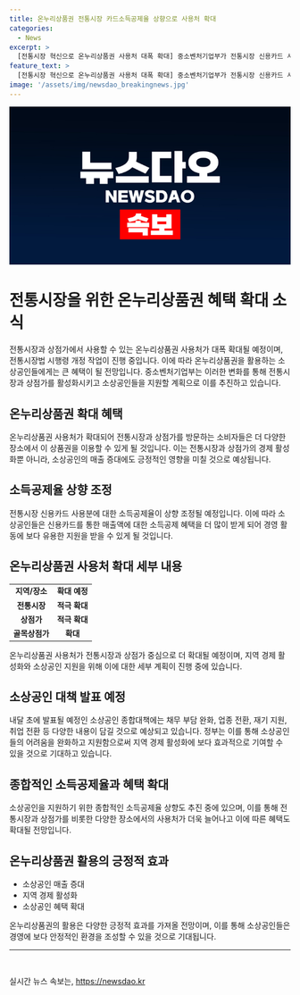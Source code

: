```yaml
---
title: 온누리상품권 전통시장 카드소득공제율 상향으로 사용처 확대
categories:
  - News
excerpt: >
  [전통시장 혁신으로 온누리상품권 사용처 대폭 확대] 중소벤처기업부가 전통시장 신용카드 사용분에 대한 소득공제율을 상향 조정하고 온누리상품권 사용처를 확대한다고 밝혔습니다. 온누리상품권은 전국 전통시장을 비롯한 상점가에서 사용 가능하며, 올해 발행 목표는 5조 원으로 설정됐습니다. 또한, 소상공인 종합대책에는 채무 부담 완화와 업종 전환, 재기 지원, 취업 전환 등이 포함될 예정입니다. 이에 따라 점포에서의 온누리상품권 사용이 더욱 용이해지며, 소상공인을 지원하는 정책들이 추진될 전망입니다. #전통시장 #온누리상품권 #소상공인
feature_text: >
  [전통시장 혁신으로 온누리상품권 사용처 대폭 확대] 중소벤처기업부가 전통시장 신용카드 사용분에 대한 소득공제율을 상향 조정하고 온누리상품권 사용처를 확대한다고 밝혔습니다. 온누리상품권은 전국 전통시장을 비롯한 상점가에서 사용 가능하며, 올해 발행 목표는 5조 원으로 설정됐습니다. 또한, 소상공인 종합대책에는 채무 부담 완화와 업종 전환, 재기 지원, 취업 전환 등이 포함될 예정입니다. 이에 따라 점포에서의 온누리상품권 사용이 더욱 용이해지며, 소상공인을 지원하는 정책들이 추진될 전망입니다. #전통시장 #온누리상품권 #소상공인
image: '/assets/img/newsdao_breakingnews.jpg'
---
```


<p><img src="/assets/img/newsdao_breakingnews.jpg" alt="pcversion 속보" /></p>

<h1>전통시장을 위한 온누리상품권 혜택 확대 소식</h1>

<p data-ke-size="size16">전통시장과 상점가에서 사용할 수 있는 온누리상품권 사용처가 대폭 확대될 예정이며, 전통시장법 시행령 개정 작업이 진행 중입니다. 이에 따라 온누리상품권을 활용하는 소상공인들에게는 큰 혜택이 될 전망입니다. 중소벤처기업부는 이러한 변화를 통해 전통시장과 상점가를 활성화시키고 소상공인들을 지원할 계획으로 이를 추진하고 있습니다.</p>

<h2 data-ke-size="size26">온누리상품권 확대 혜택</h2>

<p data-ke-size="size16">온누리상품권 사용처가 확대되어 전통시장과 상점가를 방문하는 소비자들은 더 다양한 장소에서 이 상품권을 이용할 수 있게 될 것입니다. 이는 전통시장과 상점가의 경제 활성화뿐 아니라, 소상공인의 매출 증대에도 긍정적인 영향을 미칠 것으로 예상됩니다.</p>

<h2 data-ke-size="size26">소득공제율 상향 조정</h2>

<p data-ke-size="size16">전통시장 신용카드 사용분에 대한 소득공제율이 상향 조정될 예정입니다. 이에 따라 소상공인들은 신용카드를 통한 매출액에 대한 소득공제 혜택을 더 많이 받게 되어 경영 활동에 보다 유용한 지원을 받을 수 있게 될 것입니다.</p>

<h2 data-ke-size="size26">온누리상품권 사용처 확대 세부 내용</h2>

<table>
    <tbody>
        <tr>
            <td style="text-align: center; height: 17px;"><b>지역/장소</b></td>
            <td style="text-align: center; height: 17px;"><b>확대 예정</b></td>
        </tr>
        <tr>
            <td style="text-align: center; height: 17px;"><b>전통시장</b></td>
            <td style="text-align: center; height: 17px;"><b>적극 확대</b></td>
        </tr>
        <tr>
            <td style="text-align: center; height: 17px;"><b>상점가</b></td>
            <td style="text-align: center; height: 17px;"><b>적극 확대</b></td>
        </tr>
        <tr>
            <td style="text-align: center; height: 17px;"><b>골목상점가</b></td>
            <td style="text-align: center; height: 17px;"><b>확대</b></td>
        </tr>
    </tbody>
</table>

<p data-ke-size="size16">온누리상품권 사용처가 전통시장과 상점가 중심으로 더 확대될 예정이며, 지역 경제 활성화와 소상공인 지원을 위해 이에 대한 세부 계획이 진행 중에 있습니다.</p>

<h2 data-ke-size="size26">소상공인 대책 발표 예정</h2>

<p data-ke-size="size16">내달 초에 발표될 예정인 소상공인 종합대책에는 채무 부담 완화, 업종 전환, 재기 지원, 취업 전환 등 다양한 내용이 담길 것으로 예상되고 있습니다. 정부는 이를 통해 소상공인들의 어려움을 완화하고 지원함으로써 지역 경제 활성화에 보다 효과적으로 기여할 수 있을 것으로 기대하고 있습니다.</p>

<h2 data-ke-size="size26">종합적인 소득공제율과 혜택 확대</h2>

<p data-ke-size="size16">소상공인을 지원하기 위한 종합적인 소득공제율 상향도 추진 중에 있으며, 이를 통해 전통시장과 상점가를 비롯한 다양한 장소에서의 사용처가 더욱 늘어나고 이에 따른 혜택도 확대될 전망입니다.</p>

<h2 data-ke-size="size26">온누리상품권 활용의 긍정적 효과</h2>

<ul>
    <li>소상공인 매출 증대</li>
    <li>지역 경제 활성화</li>
    <li>소상공인 혜택 확대</li>
</ul>

<p data-ke-size="size16">온누리상품권의 활용은 다양한 긍정적 효과를 가져올 전망이며, 이를 통해 소상공인들은 경영에 보다 안정적인 환경을 조성할 수 있을 것으로 기대됩니다.</p>

<hr>

<p data-ke-size="size16">&nbsp;</p>
실시간 뉴스 속보는, <a href="https://newsdao.kr" rel="dofollow">https://newsdao.kr</a>


